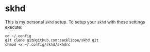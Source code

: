 # skhd

This is my personal `skhd` setup. To setup your `skhd` with these settings execute:

```shell
cd ~/.config
git clone git@github.com:sacklippe/skhd.git
chmod +x ~/.config/skhd/skhdrc
```

